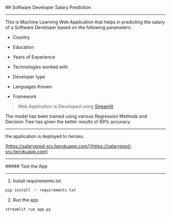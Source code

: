 ## Software Developer Salary Prediction

---

This is Machine Learning Web Application that helps in predicting the salary of a Software Developer based on the following parameters:

- Country
  
- Education
  
- Years of Experience
  
- Technologies worked with
  
- Developer type
  
- Languages Known
  
- Framework
  

> Web Application is Developed using [Streamlit](https://streamlit.io)

The model has been trained using various Regression Methods and Decision Tree has given the better results of 89% accuracy.

---

the application is deployed to heroku.

[https://salarypred-sru.herokuapp.com/](https://salarypred-sru.herokuapp.com)

---

##### Test the App

---

1. Install requirements.txt
  
  ```bash
  pip install -r requirements.txt
  ```
  
2. Run the app
  
  ```bash
  streamlit run app.py
  ```
